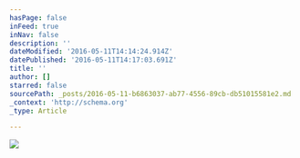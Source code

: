 ```yaml
---
hasPage: false
inFeed: true
inNav: false
description: ''
dateModified: '2016-05-11T14:14:24.914Z'
datePublished: '2016-05-11T14:17:03.691Z'
title: ''
author: []
starred: false
sourcePath: _posts/2016-05-11-b6863037-ab77-4556-89cb-db51015581e2.md
_context: 'http://schema.org'
_type: Article

---
```

![](https://the-grid-user-content.s3-us-west-2.amazonaws.com/0d0904f3-2a0c-47a9-922a-631674063e65.jpg)